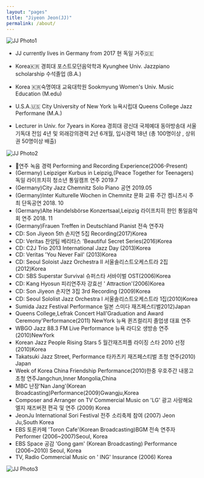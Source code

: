 ```yaml
---
layout: "pages"
title: "Jiyeon Jeon(JJ)"
permalink: /about/
---
```


<img src="https://jjmusic-online.github.io/assets/images/photo1.jpeg" alt="JJ Photo1"
	title="Photo of JJ" style="min-width: 150px" />

- JJ currently lives in Germany from 2017 현 독일 거주🇩🇪 
- Korea🇰🇷 경희대 포스트모던음악학과 Kyunghee Univ. Jazzpiano scholarship 수석졸업 (B.A.)
- Korea 🇰🇷숙명여대 교육대학원 Sookmyung Women's Univ. Music Education (M.edu)
- U.S.A.🇺🇸 City University of New York 뉴욕시립대 Queens College Jazz Performane (M.A.)

- Lecturer in Univ. for 7years in Korea 경희대 광신대 국제예대 동아방송대 서울기독대 전임 4년 및 외래강의경력 2년 6개월, 입시경력 18년 (총 100명이상 , 상위권 50명이상 배출)


<img src="https://jjmusic-online.github.io/assets/images/photo2.jpeg" alt="JJ Photo2"
	title="Photo of JJ" style="min-width: 150px" />

- 🎹연주 녹음 경력 Performing and Recording Experience(2006-Present)
- (Germany) Leipziger Kurbus in Leipzig,(Peace Together for Teenagers)독일 라이프치히 청소년 통일캠프 연주 2019.7
- (Germany)City Jazz Chemnitz Solo Piano 공연 2019.05
- (Germany)Inter Kulturelle Wochen in Chemnitz 문화 교류 주간 켐니츠시 주최 단독공연 2018. 10
- (Germany)Alte Handelsbörse Konzertsaal,Leipzig 라이프치히 한인 통일음악회 연주 2018. 11
- (Germany)Frauen Treffen in Deutschland Pianist 전속 연주자
- CD: Son Jiyeon 5th 손지연 5집 Recording(2017)Korea 
- CD: Veritas 찬양팀 베리타스 'Beautiful Secret Series(2016)Korea
- CD: C2J Trio 2013 International Jazz Day (2013)Korea 
- CD: Veritas 'You Never Fail' (2013)Korea 
- CD: Seoul Soloist Jazz Orchestra II 서울솔리스트오케스트라 2집(2012)Korea
- CD: SBS Superstar Survival 슈퍼스타 서바이벌 OST(2006)Korea
- CD: Kang Hyosun 피리연주자 강효선 ' Attraction'(2006)Korea 
- CD: Son Jiyeon 손지연 3집 3rd Recording (2009)Korea
- CD: Seoul Sololist Jazz Orchestra I 서울솔리스트오케스트라 1집(2010)Korea
- Sumida Jazz Festival Performance 일본 스미다 재즈페스티벌2012)Japan
- Queens College,Lefrak Concert Hall'Graduation and Award Ceremony'Performance(2011) NewYork 뉴욕 퀸즈컬리지 졸업생 대표 연주 
- WBGO Jazz 88.3 FM Live Performance 뉴욕 라디오 생방송 연주(2010)NewYork
- Korean Jazz People Rising Stars 5 월간재즈피플 라이징 스타 2010 선정(2010)Korea
- Takatsuki Jazz Street, Performance 타카츠키 재즈페스티벌 초청 연주(2010) Japan
- Week of Korea China Friendship Performance(2010)한중 우호주간 내몽고 초청 연주Jangchun,Inner Mongolia,China
- MBC 난장'Nan Jang'(Korean Broadcasting)Performance(2009)Gwangju,Korea
- Composer and Arranger on TV Commercial Music on 'LG' 광고 사랑해요 엘지 재즈버젼 편곡 및 연주  (2009) Korea
- JeonJu International Sori Festival 전주 소리축제 참여 (2007) Jeon Ju,South Korea
- EBS 토론카페 'Toron Cafe'(Korean Broadcasting)BGM 전속 연주자 Performer (2006~2007)Seoul, Korea
- EBS Space 공감 'Gong gam' (Korean Broadcasting) Performance (2006~2010) Seoul, Korea
- TV, Radio Commercial Music on ' ING' Insurance (2006) Korea


<img src="https://jjmusic-online.github.io/assets/images/photo3.jpeg" alt="JJ Photo3"
	title="Photo of JJ" style="min-width: 150px" />






